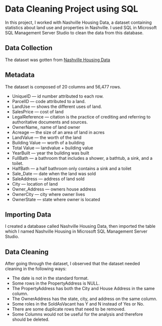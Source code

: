 # Data Cleaning Project using SQL
In this project, I worked with Nashville Housing Data, a dataset containing statistics about land use and properties in Nashville.  I used SQL in Microsoft SQL Management Server Studio to clean the data from this database.

## Data Collection
The dataset was gotten from [Nashville Housing Data](https://github.com/Mercy-Mallel/Data-Cleaning-Project-using-SQL/blob/main/Nashville%20Housing%20Data.xlsx)

## Metadata
The dataset is composed of 20 columns and 56,477 rows.
+ UniqueID — id number attributed to each row.
+ ParcelID — code attributed to a land.
+ LandUse — shows the different uses of land.
+ SalesPrice — cost of land
+ LegalReference — citation is the practice of crediting and referring to authoritative documents and sources.
+ OwnerName_ name of land owner
+ Acreage — the size of an area of land in acres
+ LandValue — the worth of the land
+ Building Value — worth of a building
+ Total Value — landvalue + building value
+ YearBuilt — year the building was built
+ FullBath — a bathroom that includes a shower, a bathtub, a sink, and a toilet.
+ HalfBath — a half bathroom only contains a sink and a toilet
+ Sale_Date — date when the land was sold
+ SaleAddress — address of land sold
+ City — location of land
+ Owner_Address — owners house address
+ OwnerCity — city where owner lives
+ OwnerState — state where owner is located

## Importing Data
I created a database called Nashville Housing Data, then imported the table which I named Nashville Housing in Microsoft SQL Management Server Studio.

## Data Cleaning
After going through the dataset, I observed that the dataset needed cleaning in the following ways:

+ The date is not in the standard format.
+ Some rows in the PropertyAddress is NULL.
+ The PropertyAddress has both the City and House Address in the same column.
+ The OwnerAddress has the state, city, and address on the same column.
+ Some roles in the SoldAsVacant has Y and N instead of Yes or No.
+ There are some duplicate rows that need to be removed.
+ Some Columns would not be useful for the analysis and therefore should be deleted.



